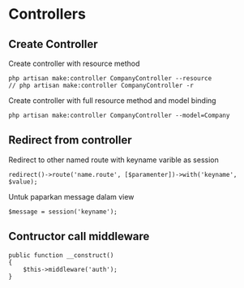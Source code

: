 # Controllers

## Create Controller

Create controller with resource method

    php artisan make:controller CompanyController --resource
    // php artisan make:controller CompanyController -r

Create controller with full resource method and model binding

    php artisan make:controller CompanyController --model=Company

## Redirect from controller

Redirect to other named route with keyname varible as session

    redirect()->route('name.route', [$paramenter])->with('keyname', $value);

Untuk paparkan message dalam view 

    $message = session('keyname');

## Contructor call middleware

    public function __construct()
    {   
        $this->middleware('auth');
    }
